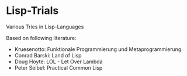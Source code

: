 # Lisp-Trials
Various Tries in Lisp-Languages

Based on following literature:
- Kruesenotto: Funktionale Programmierung und Metaprogrammierung
- Conrad Barski: Land of Lisp
- Doug Hoyte: LOL - Let Over Lambda
- Peter Seibel: Practical Common Lisp
